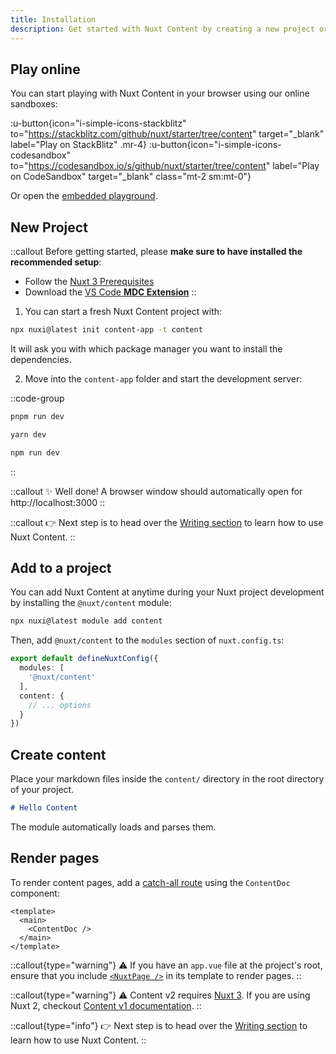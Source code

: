 ```yaml
---
title: Installation
description: Get started with Nuxt Content by creating a new project or adding it to an existing Nuxt application.
---
```


## Play online

You can start playing with Nuxt Content in your browser using our online sandboxes:

:u-button{icon="i-simple-icons-stackblitz" to="https://stackblitz.com/github/nuxt/starter/tree/content" target="_blank" label="Play on StackBlitz" .mr-4}
:u-button{icon="i-simple-icons-codesandbox" to="https://codesandbox.io/s/github/nuxt/starter/tree/content" label="Play on CodeSandbox" target="_blank" class="mt-2 sm:mt-0"}

Or open the [embedded playground](/playground).

## New Project

::callout
Before getting started, please **make sure to have installed the recommended setup**:
* Follow the [Nuxt 3 Prerequisites](https://nuxt.com/docs/getting-started/installation#prerequisites)
* Download the [VS Code **MDC Extension**](https://marketplace.visualstudio.com/items?itemName=Nuxt.mdc)
::

1. You can start a fresh Nuxt Content project with:

```bash [Terminal]
npx nuxi@latest init content-app -t content
```

It will ask you with which package manager you want to install the dependencies.

2. Move into the `content-app` folder and start the development server:

::code-group
```bash [pnpm]
pnpm run dev
```

```bash [yarn]
yarn dev
```

```bash [npm]
npm run dev
```
::

::callout
✨ Well done! A browser window should automatically open for http://localhost:3000
::

::callout
👉 Next step is to head over the [Writing section](/usage/content-directory) to learn how to use Nuxt Content.
::

## Add to a project

You can add Nuxt Content at anytime during your Nuxt project development by installing the `@nuxt/content` module:
```bash
npx nuxi@latest module add content
```

Then, add `@nuxt/content` to the `modules` section of `nuxt.config.ts`:

```ts [nuxt.config.ts]
export default defineNuxtConfig({
  modules: [
    '@nuxt/content'
  ],
  content: {
    // ... options
  }
})
```

## Create content

Place your markdown files inside the `content/` directory in the root directory of your project.

```md [content/index.md]
# Hello Content
```

The module automatically loads and parses them.

## Render pages

To render content pages, add a [catch-all route](https://nuxt.com/docs/guide/directory-structure/pages#catch-all-route) using the `ContentDoc` component:

```vue [pages/[...slug\\].vue]
<template>
  <main>
    <ContentDoc />
  </main>
</template>
```

::callout{type="warning"}
⚠️ If you have an `app.vue` file at the project's root, ensure that you include [`<NuxtPage />`](https://nuxt.com/docs/api/components/nuxt-page#nuxtpage) in its template to render pages.
::

::callout{type="warning"}
⚠️ Content v2 requires [Nuxt 3](https://nuxt.com). If you are using Nuxt 2, checkout [Content v1 documentation](/v1/getting-started/installation).
::

::callout{type="info"}
👉 Next step is to head over the [Writing section](/usage/content-directory) to learn how to use Nuxt Content.
::
